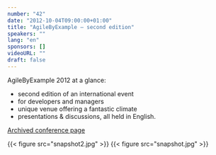 ```yaml
---
number: "42"
date: "2012-10-04T09:00:00+01:00"
title: "AgileByExample — second edition"
speakers: ""
lang: "en"
sponsors: []
videoURL: ""
draft: false
---
```


AgileByExample 2012 at a glance:

  * second edition of an international event
  * for developers and managers
  * unique venue offering a fantastic climate
  * presentations & discussions, all held in English.

<a href="https://web.archive.org/web/20121123060749/http://2012.agilebyexample.com/" target="_blank">Archived conference page</a>

{{< figure src="snapshot2.jpg" >}}
{{< figure src="snapshot.jpg" >}}
